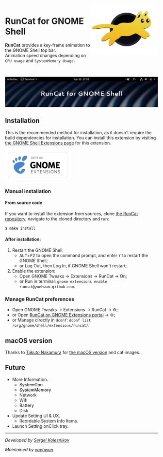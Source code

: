 <img height="165" src="assets/se.kolesnikov.runcat.svg" alt="RunCat for GNOME Shell Logo" align="right" />

# RunCat for GNOME Shell

**RunCat** provides a key-frame animation to the GNOME Shell top bar. \
Animation speed changes depending on `CPU usage` and `SystemMemory Usage`.

<br />

![RunCat for GNOME Shell](assets/runcat-header.gif)

## Installation

This is the recommended method for installation, as it doesn't require the build dependencies for installation. You can install this extension by visiting [the GNOME Shell Extensions page](https://extensions.gnome.org/extension/2986/runcat/) for this extension.

[<img src="assets/get-it-on-ego.png" height="100">](https://extensions.gnome.org/extension/2986/runcat/)

### Manual installation 

#### From source code
If you want to install the extension from sources, clone [the RunCat repository](https://github.com/win0err/gnome-runcat), navigate to the cloned directory and run:
```bash
$ make install
```

#### After installation:
1. Restart the GNOME Shell: 
    - <kbd>ALT</kbd>+<kbd>F2</kbd> to open the command prompt, and enter <kbd>r</kbd> to restart the GNOME Shell;
    - or Log Out, then Log In, if GNOME Shell won't restart;
2. Enable the extension: 
    - Open GNOME Tweaks → Extensions → RunCat → On;
    - or Run in terminal: `gnome-extensions enable runcat@yoehwan.github.com`.


### Manage RunCat preferences
- Open GNOME Tweaks → Extensions → RunCat → ⚙️;
- or Open [RunCat on GNOME Extensions portal](https://extensions.gnome.org/extension/2986/runcat/) → ⚙️;
- or Manage directly in `dconf`: `dconf list /org/gnome/shell/extensions/runcat/`.


## macOS version
Thanks to [Takuto Nakamura](https://github.com/Kyome22/menubar_runcat) for [the macOS version](https://kyome.io/runcat/index.html) and cat images.

## Future
* More Information.
  * ~~SystemCpu~~
  * ~~SystemMemory~~
  * Network
  * Wifi
  * Battery
  * Disk
* Update Setting UI & UX.
  * Reordable System Info Items.
* Launch Setting onClick tray.

---
_Developed by [Sergei Kolesnikov](https://github.com/win0err)_

_Maintained by [yoehwan](https://github.com/yoehwan)_
